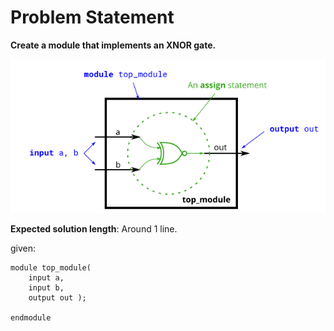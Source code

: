 # Problem Statement

**Create a module that implements an XNOR gate.**

![alt text](image.png)

**Expected solution length**: Around 1 line.

given:
```
module top_module( 
    input a, 
    input b, 
    output out );

endmodule
```